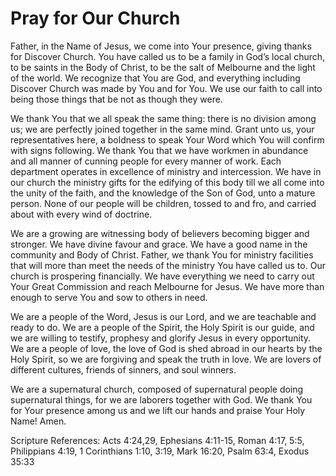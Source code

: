 # Pray for Our Church

Father, in the Name of Jesus, we come into Your presence, giving thanks for Discover Church. You have called us to be a family in God’s local church, to be saints in the Body of Christ, to be the salt of Melbourne and the light of the world. We recognize that You are God, and everything including Discover Church was made by You and for You. We use our faith to call into being those things that be not as though they were.

We thank You that we all speak the same thing: there is no division among us; we are perfectly joined together in the same mind. Grant unto us, your representatives here, a boldness to speak Your Word which You will confirm with signs following. We thank You that we have workmen in abundance and all manner of cunning people for every manner of work. Each department operates in excellence of ministry and intercession. We have in our church the ministry gifts for the edifying of this body till we all come into the unity of the faith, and the knowledge of the Son of God, unto a mature person. None of our people will be children, tossed to and fro, and carried about with every wind of doctrine.

We are a growing are witnessing body of believers becoming bigger and stronger. We have divine favour and grace. We have a good name in the community and Body of Christ. Father, we thank You for ministry facilities that will more than meet the needs of the ministry You have called us to. Our church is prospering financially. We have everything we need to carry out Your Great Commission and reach Melbourne for Jesus. We have more than enough to serve You and sow to others in need.

We are a people of the Word, Jesus is our Lord, and we are teachable and ready to do. We are a people of the Spirit, the Holy Spirit is our guide, and we are willing to testify, prophesy and glorify Jesus in every opportunity. We are a people of love, the love of God is shed abroad in our hearts by the Holy Spirit, so we are forgiving and speak the truth in love. We are lovers of different cultures, friends of sinners, and soul winners.

We are a supernatural church, composed of supernatural people doing supernatural things, for we are laborers together with God. We thank You for Your presence among us and we lift our hands and praise Your Holy Name! Amen.

Scripture References: Acts 4:24,29, Ephesians 4:11-15, Roman 4:17, 5:5, Philippians 4:19, 1 Corinthians 1:10, 3:19, Mark 16:20, Psalm 63:4, Exodus 35:33
